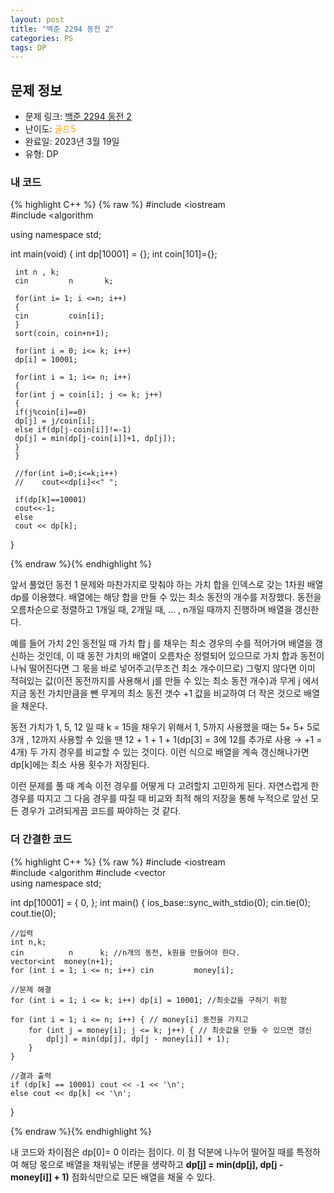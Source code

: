 ```yaml
---
layout: post
title: "백준 2294 동전 2"
categories: PS
tags: DP
---
```


## 문제 정보
- 문제 링크: [백준 2294 동전 2](https://www.acmicpc.net/problem/2294)
- 난이도: <span style="color:#FFA500">골드5</span>
- 완료일: 2023년 3월 19일
- 유형: DP

### 내 코드

{% highlight C++ %} {% raw %}
#include <iostream	
#include <algorithm	

using namespace std;

int main(void)
{
	 int dp[10001] = {};
	 int coin[101]={};
	 
	 int n , k;
	 cin 		 n 		 k;
	 
	 for(int i= 1; i <=n; i++)
	 {
	 cin 		 coin[i];
	 }
	 sort(coin, coin+n+1);
	 
	 for(int i = 0; i<= k; i++)
	 dp[i] = 10001;
	 
	 for(int i = 1; i<= n; i++)
	 {
	 for(int j = coin[i]; j <= k; j++)
	 {
	 if(j%coin[i]==0)
	 dp[j] = j/coin[i];
	 else if(dp[j-coin[i]]!=-1)
	 dp[j] = min(dp[j-coin[i]]+1, dp[j]);
	 }
	 }
	 
	 //for(int i=0;i<=k;i++)
	 //    cout<<dp[i]<<" ";
	 
	 if(dp[k]==10001)
	 cout<<-1;
	 else
	 cout << dp[k];
}

{% endraw %}{% endhighlight %}

앞서 풀었던 동전 1 문제와 마찬가지로 맞춰야 하는 가치 합을 인덱스로 갖는 1차원 배열 dp를 이용했다. 배열에는 해당 합을 만들 수 있는 최소 동전의 개수를 저장했다. 동전을 오름차순으로 정렬하고 1개일 때, 2개일 때, … , n개일 때까지 진행하며 배열을 갱신한다. 

예를 들어 가치 2인 동전일 때 가치 합 j 를 채우는 최소 경우의 수를 적어가며 배열을 갱신하는 것인데, 이 때 동전 가치의 배열이 오름차순 정렬되어 있으므로 가치 합과 동전이 나눠 떨어진다면 그 몫을 바로 넣어주고(무조건 최소 개수이므로) 그렇지 않다면 이미 적혀있는 값(이전 동전까지를 사용해서 j를 만들 수 있는 최소 동전 개수)과 무게 j 에서 지금 동전 가치만큼을 뺀 무게의 최소 동전 갯수 +1 값을 비교하여 더 작은 것으로 배열을 채운다. 

동전 가치가 1, 5, 12 일 때 k = 15을 채우기 위해서 1, 5까지 사용했을 때는 5+ 5+ 5로 3개 , 12까지 사용할 수 있을 땐 12 + 1 + 1 + 1(dp[3] = 3에 12를 추가로 사용 → +1 = 4개) 두 가지 경우를 비교할 수 있는 것이다. 이런 식으로 배열을 계속 갱신해나가면 dp[k]에는 최소 사용 횟수가 저장된다.

이런 문제를 풀 때 계속 이전 경우를 어떻게 다 고려할지 고민하게 된다. 자연스럽게 한 경우를 따지고 그 다음 경우를 따질 때 비교와 최적 해의 저장을 통해 누적으로 앞선 모든 경우가 고려되게끔 코드를 짜야하는 것 같다.

### 더 간결한 코드

{% highlight C++ %} {% raw %}
#include <iostream	
#include <algorithm	
#include <vector	
using namespace std;

int dp[10001] = { 0, };
int main() {
	ios_base::sync_with_stdio(0);
	cin.tie(0); cout.tie(0);

	//입력
	int n,k;
	cin 		 n		k; //n개의 동전, k원을 만들어야 한다.
	vector<int	money(n+1);
	for (int i = 1; i <= n; i++) cin 		 money[i];

	//문제 해결
	for (int i = 1; i <= k; i++) dp[i] = 10001; //최솟값을 구하기 위함

	for (int i = 1; i <= n; i++) { // money[i] 동전을 가지고
		for (int j = money[i]; j <= k; j++) { // 최솟값을 만들 수 있으면 갱신
			dp[j] = min(dp[j], dp[j - money[i]] + 1);
		}
	}

	//결과 출력
	if (dp[k] == 10001) cout << -1 << '\n';
	else cout << dp[k] << '\n';
}

{% endraw %}{% endhighlight %}

내 코드와 차이점은 dp[0]= 0 이라는 점이다. 이 점 덕분에 나누어 떨어질 때를 특정하여 해당 몫으로 배열을 채워넣는 if문을 생략하고 **dp[j] = min(dp[j], dp[j - money[i]] + 1)** 점화식만으로 모든 배열을 채울 수 있다.
